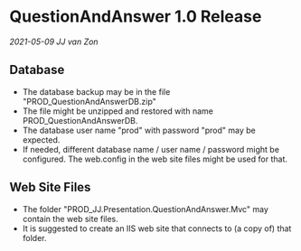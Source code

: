 QuestionAndAnswer 1.0 Release
=============================

*2021-05-09 JJ van Zon*

Database
--------

- The database backup may be in the file "PROD_QuestionAndAnswerDB.zip" 
- The file might be unzipped and restored with name PROD_QuestionAndAnswerDB.
- The database user name "prod" with password "prod" may be expected.
- If needed, different database name / user name / password might be configured. The web.config in the web site files might be used for that.

Web Site Files
--------------

- The folder "PROD_JJ.Presentation.QuestionAndAnswer.Mvc" may contain the web site files.
- It is suggested to create an IIS web site that connects to (a copy of) that folder.
